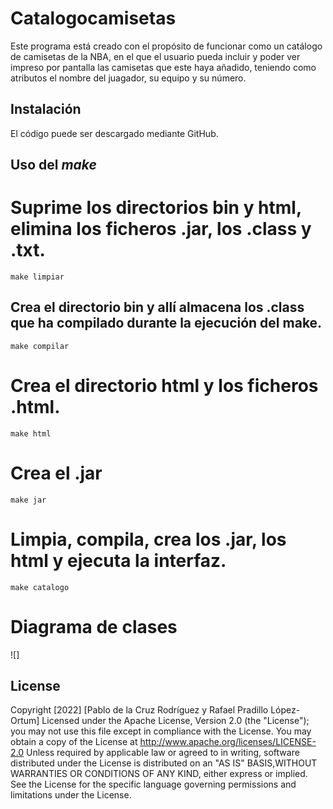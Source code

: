 
# Catalogocamisetas

Este programa está creado con el propósito de funcionar como un catálogo de camisetas de la NBA, en el que el usuario pueda incluir y poder ver impreso por pantalla las camisetas que este haya añadido, teniendo como atributos el nombre del juagador, su equipo y su número.

## Instalación

El código puede ser descargado mediante GitHub.

## Uso del *make*

# Suprime los directorios bin y html, elimina los ficheros .jar, los .class y .txt.
    make limpiar

## Crea el directorio bin y allí almacena los .class que ha compilado durante la ejecución del make. 
    make compilar

# Crea el directorio html y los ficheros .html.
    make html
    
# Crea el .jar
    make jar

# Limpia, compila, crea los .jar, los html y ejecuta la interfaz.
    make catalogo
    
# Diagrama de clases

![]

## License
Copyright [2022] [Pablo de la Cruz Rodríguez y Rafael Pradillo López-Ortum] 
Licensed under the Apache License, Version 2.0 (the "License"); you may not use this file except in compliance with the License. You may obtain a copy of the License at http://www.apache.org/licenses/LICENSE-2.0 Unless required by applicable law or agreed to in writing, software distributed under the License is distributed on an "AS IS" BASIS,WITHOUT WARRANTIES OR CONDITIONS OF ANY KIND, either express or implied.
See the License for the specific language governing permissions and
limitations under the License. 

